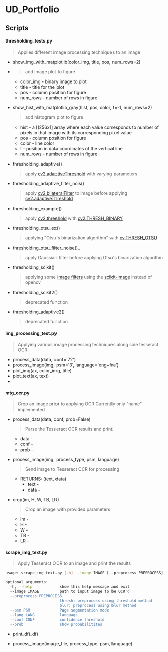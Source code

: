 # UD_Portfolio

## Scripts
#### thresholding_tests.py
> Applies different image processing techniques to an image

* show_img_with_matplotlib(color_img, title, pos, num_rows=2)
* > add image plot to figure
  * color_img - binary image to plot
  * title - title for the plot
  * pos - column position for figure
  * num_rows - number of rows in figure
 
* show_hist_with_matplotlib_gray(hist, pos, color, t=-1, num_rows=2)
  > add histogram plot to figure 
  * hist - a []256x1] array where each value corresponds to number of pixels in that image with its corresponding pixel value
  * pos - column position for figure
  * color - line color
  * t - position in data coordinates of the vertical line 
  * num_rows - number of rows in figure

* thresholding_adaptive()
  > apply [cv2.adaptiveThreshold](https://docs.opencv.org/3.4/d7/d1b/group__imgproc__misc.html#ga72b913f352e4a1b1b397736707afcde3) with varying parameters

* thresholding_adaptive_filter_nois()
  > apply [cv2.bilateralFilter](https://docs.opencv.org/master/d4/d86/group__imgproc__filter.html#ga9d7064d478c95d60003cf839430737ed) to image before applying [cv2.adaptiveThreshold](https://docs.opencv.org/3.4/d7/d1b/group__imgproc__misc.html#ga72b913f352e4a1b1b397736707afcde3)

* thresholding_example()
  > apply [cv2.threshold](https://docs.opencv.org/master/d7/d1b/group__imgproc__misc.html#gae8a4a146d1ca78c626a53577199e9c57) with [cv2.THRESH_BINARY](https://docs.opencv.org/master/d7/d1b/group__imgproc__misc.html#ggaa9e58d2860d4afa658ef70a9b1115576a147222a96556ebc1d948b372bcd7ac59)

* thresholding_otsu_ex()
  > applying "Otsu's binarization algorithm" with [cv.THRESH_OTSU](https://docs.opencv.org/3.4/d7/d1b/group__imgproc__misc.html#ggaa9e58d2860d4afa658ef70a9b1115576a95251923e8e22f368ffa86ba8bce87ff) 

* thresholding_otsu_filter_noise()_
  > apply Gaussian filter before applying Otsu's binarization algorithm

* thresholding_scikit()
  > applying some [image filters](https://scikit-image.org/docs/dev/api/skimage.filters.html) using the [scikit-image](https://scikit-image.org/) instead of opencv

* thresholding_scikit2()
  > deprecated function

* thresholding_adaptive2()
  > deprecated function

#### img_processing_test.py
> Applying various image processing techniques along side tesseract OCR

* process_data(data, conf='72')
* process_image(img, psm='3', language='eng+fra')
* plot_img(ax, color_img, title)
* plot_text(ax, text)
* 

#### mtg_ocr.py
> Crop an image prior to applying OCR
> Currently only "name" implemented

* process_data(data, conf, prob=False)
  > Parse the Tesseract OCR results and print
  * data - 
  * conf - 
  * prob - 
  
* process_image(img, process_type, psm, language)
  > Send image to Tesseract OCR for processing
  * RETURNS: (text, data)
    * text - 
    * data - 
    
* crop(im, H, W, TB, LR)
  > Crop an image with provided parameters
  * im - 
  * H - 
  * W - 
  * TB - 
  * LR - 
  
  
#### scrape_img_text.py
> Apply Tesseract OCR to an image and print the results
```bash
usage: scrape_img_text.py [-h] --image IMAGE [--preprocess PREPROCESS] [--psm PSM] [--lang LANG] [--conf CONF] [--prob]

optional arguments:
  -h, --help            show this help message and exit
  --image IMAGE         path to input image to be OCR'd
  --preprocess PREPROCESS
                        thresh: preprocess using threshold method
                        blur: preprocess using blur method
  --psm PSM             Page segmentation mode
  --lang LANG           language
  --conf CONF           confidence threshold
  --prob                show probabilitites
```
* print_df(_df)
  > 
* process_image(image_file, process_type, psm, language)
  > 

